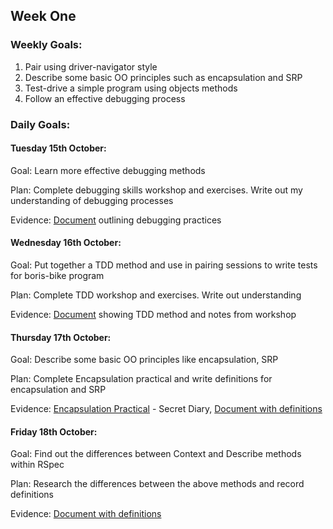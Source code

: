## Week One

### Weekly Goals:
1. Pair using driver-navigator style
2. Describe some basic OO principles such as encapsulation and SRP
3. Test-drive a simple program using objects methods
4. Follow an effective debugging process

### Daily Goals:
#### Tuesday 15th October:
Goal: Learn more effective debugging methods

Plan: Complete debugging skills workshop and exercises. Write out my understanding of debugging processes

Evidence: [Document](https://docs.google.com/document/d/1_BUusaB5plrP8nhOTQhUeExeIYKjFhnk399EGZ9yaTw/edit?usp=sharing) outlining debugging practices


#### Wednesday 16th October:
Goal: Put together a TDD method and use in pairing sessions to write tests for boris-bike program

Plan: Complete TDD workshop and exercises. Write out understanding

Evidence: [Document](https://docs.google.com/document/d/1TerMl6us29LU2R3SU-hZQQUXtQbSh6sd5nbnk-wzgYc/edit?usp=sharing) showing TDD method and notes from workshop


#### Thursday 17th October:
Goal: Describe some basic OO principles like encapsulation, SRP

Plan: Complete Encapsulation practical and write definitions for encapsulation and SRP

Evidence: [Encapsulation Practical](https://github.com/Liatmoss/Secret-Diary.git) - Secret Diary, [Document with definitions](https://docs.google.com/document/d/1leixobj-oe2qlG_z2WTVePlAwc_c8m5n1q1et81Wxto/edit?usp=sharing)


#### Friday 18th October:
Goal: Find out the differences between Context and Describe methods within RSpec

Plan: Research the differences between the above methods and record definitions

Evidence: [Document with definitions](https://docs.google.com/document/d/1DD7A7QWbWTDIcKLWeJh2bIlvdSshXRHAXcvJc6k-Fx0/edit?usp=sharing)
